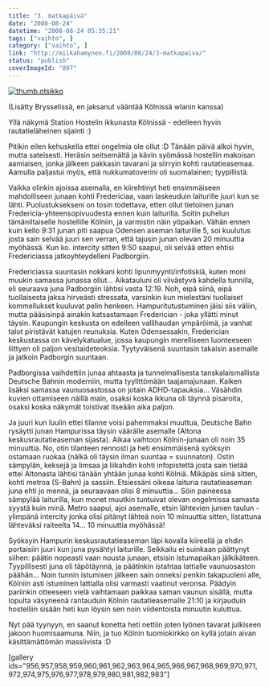 ```yaml
---
title: "3. matkapäivä"
date: "2008-08-24"
datetime: "2008-08-24 05:35:21"
tags: ["vaihto", ]
category: ["vaihto", ]
link: "http://miikahamynen.fi/2008/08/24/3-matkapaiva/"
status: "publish"
coverImageId: "897"
---
```


[![](http://miikahamynen.fi/wp-content/uploads/2008/08/thumb.otsikko3.jpg "thumb.otsikko")](http://miikahamynen.fi/2008/08/24/3-matkapaiva/thumb-otsikko-28/)

(Lisätty Brysselissä, en jaksanut vääntää Kölnissä wlanin kanssa)

Yllä näkymä Station Hostelin ikkunasta Kölnissä - edelleen hyvin rautatieläheinen sijainti :)

Pitikin eilen kehuskella ettei ongelmia ole ollut :D Tänään päivä alkoi hyvin, mutta sateisesti. Heräsin seitsemältä ja kävin syömässä hostellin makoisan aamiaisen, jonka jälkeen pakkasin tavarani ja siirryin kohti rautatieasemaa. Aamulla paljastui myös, että nukkumatoverini oli suomalainen; tyypillistä.

Vaikka olinkin ajoissa asemalla, en kiirehtinyt heti ensimmäiseen mahdolliseen junaan kohti Fredericiaa, vaan laskeuduin laiturille juuri kun se lähti. Puolustuksekseni on tosin todettava, etten ollut tietoinen junan Fredericia-yhteensopivuudesta ennen kuin laiturilla. Soitin puhelun tämäniltaiselle hostellille Kölniin, ja varmistin näin yöpaikan. Vähän ennen kuin kello 9:31 junan piti saapua Odensen aseman laiturille 5, soi kuulutus josta sain selvää juuri sen verran, että tajusin junan olevan 20 minuuttia myöhässä. Kun ko. intercity sitten 9:50 saapui, oli selvää etten ehtisi Fredericiassa jatkoyhteydelleni Padborgiin.

Fredericiassa suuntasin nokkani kohti lipunmyynti/infotiskiä, kuten moni muukin samassa junassa ollut... Aikatauluni oli viivästyvä kahdella tunnilla, eli seuraava juna Padborgiin lähtisi vasta 12:19. Noh, eipä siinä, eipä tuollaisesta jaksa hirveästi stressata, varsinkin kun mielestäni tuollaiset kommellukset kuuluvat pelin henkeen. Hampuritutustuminen jäisi siis väliin, mutta pääsisinpä ainakin katsastamaan Frederician - joka yllätti minut täysin. Kaupungin keskusta on edelleen vallihaudan ympäröimä, ja vanhat talot piristävät katujen reunuksia. Kuten Odensessakin, Frederician keskustassa on kävelykatualue, jossa kaupungin merelliseen luonteeseen liittyen oli paljon vesitaideteoksia. Tyytyväisenä suuntasin takaisin asemalle ja jatkoin Padborgin suuntaan.

Padborgissa vaihdettiin junaa ahtaasta ja tunnelmallisesta tanskalaismallista Deutsche Bahnin moderniin, mutta tyylittömään taajamajunaan. Kaiken lisäksi samassa vaunuosastossa on jotain ADHD-tapauksia... Väsähdin kuvien ottamiseen näillä main, osaksi koska ikkuna oli täynnä pisaroita, osaksi koska näkymät toistivat itseään aika paljon.

Ja juuri kun luulin ettei tilanne voisi pahemmaksi muuttua, Deutsche Bahn rysäytti junan Hampurissa täysin väärälle asemalle (Altona keskusrautatieaseman sijasta). Aikaa vaihtoon Kölnin-junaan oli noin 35 minuuttia. No, otin tilanteen rennosti ja heti ensimmäisenä syöksyin ostamaan ruokaa (nälkä oli täysin ilman suuntaa = suunnaton). Ostin sämpylän, keksejä ja limsaa ja liikahdin kohti infopistettä josta sain tietää ettei Altonasta lähtisi tänään yhtään junaa kohti Kölniä. Mikäpäs siinä sitten, kohti metroa (S-Bahn) ja sassiin. Etsiessäni oikeaa laituria rautatieaseman juna ehti jo mennä, ja seuraavaan olisi 8 minuuttia... Söin paineessa sämpylää laiturilla, kun monet muutkin tuntuivat olevan ongelmissa samasta syystä kuin minä. Metro saapui, ajoi asemalle, etsin lähtevien junien taulun - ylimpänä intercity jonka olisi pitänyt lähteä noin 10 minuuttia sitten, listattuna lähteväksi raiteelta 14... 10 minuuttia myöhässä!

Syöksyin Hampurin keskusrautatieaseman läpi kovalla kiireellä ja ehdin portaisiin juuri kun juna pysähtyi laiturille. Seikkailu ei suinkaan päättynyt siihen: päätin nopeasti vaan nousta junaan, etsisin istumapaikan jälkikäteen. Tyypillisesti juna oli täpötäynnä, ja päätinkin istahtaa lattialle vaunuosaston päähän... Noin tunnin istumisen jälkeen sain onneksi penkin takapuoleni alle, Kölniin asti istuminen lattialla olisi varmasti vaatinut veronsa. Päädyin pariinkin otteeseen vielä vaihtamaan paikkaa saman vaunun sisällä, mutta lopulta väsyneenä rantauduin Kölnin rautatieasemalle 21:10 ja kirjauduin hostelliin sisään heti kun löysin sen noin viidentoista minuutin kuluttua.

Nyt pää tyynyyn, en saanut konetta heti nettiin joten lyönen tavarat julkiseen jakoon huomisaamuna. Niin, ja tuo Kölnin tuomiokirkko on kyllä jotain aivan käsittämättömän massiivista :D

\[gallery ids="956,957,958,959,960,961,962,963,964,965,966,967,968,969,970,971,972,974,975,976,977,978,979,980,981,982,983"\]
